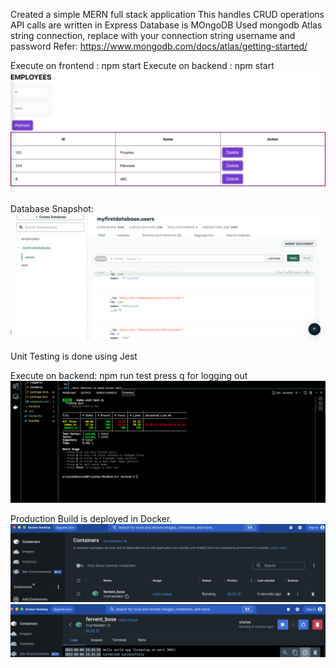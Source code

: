 Created a simple MERN full stack application
This handles CRUD operations
API calls are written in Express
Database is MOngoDB
Used mongodb Atlas string connection, replace with your connection string username and password
Refer: https://www.mongodb.com/docs/atlas/getting-started/


Execute on frontend : npm start 
Execute on backend : npm start 
![Getting Started](1.png)

Database Snapshot:
![Getting Started](2.png)

Unit Testing is done using Jest

Execute on backend: npm run test
press q for logging out
![Getting Started](3.png)


Production Build is deployed in Docker.
![Getting Started](4.png)
![Getting Started](5.png)




